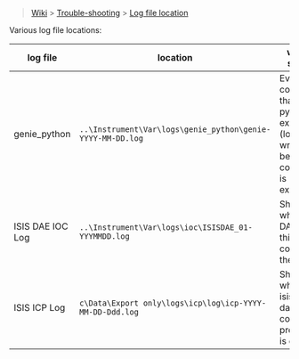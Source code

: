 > [Wiki](Home) > [Trouble-shooting](trouble-shooting-pages) > [Log file location](Log-file-location)

Various log file locations:

log file | location | what it shows
------   | -------  | -------------
genie_python | `..\Instrument\Var\logs\genie_python\genie-YYYY-MM-DD.log` | Every command that genie python executes (log is written before command is executed)
ISIS DAE IOC Log | `..\Instrument\Var\logs\ioc\ISISDAE_01-YYYMMDD.log` | Shows what ISIS DAE IOC, this is controlling the isisicp
ISIS ICP Log | `c\Data\Export only\logs\icp\log\icp-YYYY-MM-DD-Ddd.log` |  Shows what the isis icp data collection program is doing
